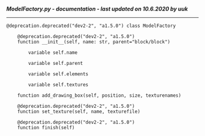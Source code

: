 ***ModelFactory.py - documentation - last updated on 10.6.2020 by uuk***
___

    @deprecation.deprecated("dev2-2", "a1.5.0") class ModelFactory

        @deprecation.deprecated("dev2-2", "a1.5.0")
        function __init__(self, name: str, parent="block/block")

            variable self.name

            variable self.parent

            variable self.elements

            variable self.textures

        function add_drawing_box(self, position, size, texturenames)

        @deprecation.deprecated("dev2-2", "a1.5.0")
        function set_texture(self, name, texturefile)

        @deprecation.deprecated("dev2-2", "a1.5.0")
        function finish(self)